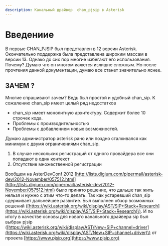 ```yaml
---
description: Канальный драйвер  chan_pjsip в Asterisk
---
```


# Введениие

В первые CHAN\_PJSIP был представлен в 12 версии Asterisk. Окончательно поддержка была представлена широким массам в версии 13. Однако до сих пор многие избегают его использования. Почему? Думаю что он многом кажется излишне сложным. Но после прочтения данной документации, думаю все станет значительно яснее.

## ЗАЧЕМ ?



Многие спрашивают зачем? Ведь был простой и удобный chan\_sip. К сожалению chan\_sip имеет целый ряд недостатков

* chan\_sip имеет монолитную архитектуру. Содержит более 10 строчек кода.
* Проблемы с производительностью
* Проблемы с добавлением новых возможностей.

Думаю администратор asterisk рано или поздно сталкивался как минимум с двумя ограничениями chan\_sip.

1. В случае нескольких регистраций от одного провайдера все они попадают в один контекст
2.  Отсутствие множественной регистрации

Вообщем на AsterDevConf 2012 [http://lists.digium.com/pipermail/asterisk-dev/2012-November/057512.html](http://lists.digium.com/pipermail/asterisk-dev/2012-November/057512.html) было принято решение, что дальше так жить нельзя и нужно с этим что-то делать. Так как устаревший chan\_sip сдерживает дальнейшее развитие. Был выполнен обзор возможных решений \([https://wiki.asterisk.org/wiki/display/AST/SIP+Stack+Research](https://wiki.asterisk.org/wiki/display/AST/SIP+Stack+Research)\). И по итогу в качестве основы для нового канального драйвера sip был выбран pjsip \([https://wiki.asterisk.org/wiki/display/AST/New+SIP+channel+driver](https://wiki.asterisk.org/wiki/display/AST/New+SIP+channel+driver)\) от проекта [https://www.pjsip.org](https://www.pjsip.org)



